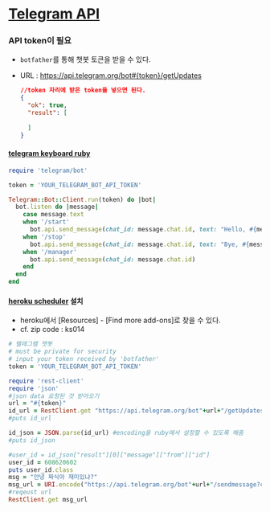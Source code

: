 # [Telegram API](https://core.telegram.org/)

### API token이 필요

- `botfather`를 통해 챗봇 토큰을 받을 수 있다.

- URL : https://api.telegram.org/bot#{token}/getUpdates

  ```json
  //token 자리에 받은 token을 넣으면 된다.
  {
    "ok": true,
    "result": [
      
    ]
  }
  ```

  

#### [telegram keyboard ruby](https://github.com/atipugin/telegram-bot-ruby)

```ruby
require 'telegram/bot'

token = 'YOUR_TELEGRAM_BOT_API_TOKEN'

Telegram::Bot::Client.run(token) do |bot|
  bot.listen do |message|
    case message.text
    when '/start'
      bot.api.send_message(chat_id: message.chat.id, text: "Hello, #{message.from.first_name}")
    when '/stop'
      bot.api.send_message(chat_id: message.chat.id, text: "Bye, #{message.from.first_name}")
    when '/manager'
      bot.api.send_message(chat_id: message.chat.id)
    end
  end
end
```



#### [heroku scheduler](https://elements.heroku.com/addons/scheduler) 설치

- heroku에서 [Resources] - [Find more add-ons]로 찾을 수 있다.
- cf. zip code : ks014



```ruby
# 텔레그램 챗봇
# must be private for security
# input your token received by 'botfather'
token = 'YOUR_TELEGRAM_BOT_API_TOKEN'

require 'rest-client'
require 'json'
#json data 요청된 것 받아오기
url = "#{token}"
id_url = RestClient.get "https://api.telegram.org/bot"+url+"/getUpdates" , {accept: :json}
#puts id_url

id_json = JSON.parse(id_url) #encoding을 ruby에서 설정할 수 있도록 해줌
#puts id_json

#user_id = id_json["result"][0]["message"]["from"]["id"]
user_id = 608620602
puts user_id.class
msg = "안녕 짜식아 재미있냐?"
msg_url = URI.encode("https://api.telegram.org/bot"+url+"/sendmessage?chat_id=#{user_id}&text=#{msg}")
#reqeust url
RestClient.get msg_url
```

